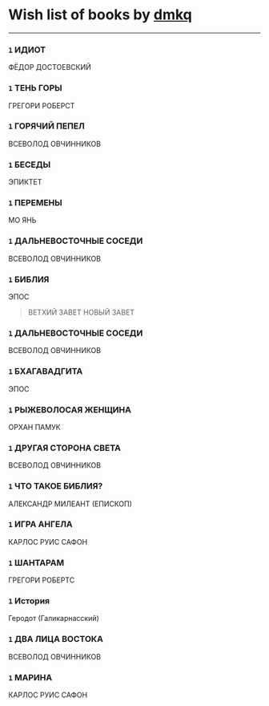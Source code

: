 # Wish list of books by [dmkq](https://www.facebook.com/app_scoped_user_id/1427317190926206/)
---

### `1` ИДИОТ
ФЁДОР ДОСТОЕВСКИЙ

### `1` ТЕНЬ ГОРЫ
ГРЕГОРИ РОБЕРСТ

### `1` ГОРЯЧИЙ ПЕПЕЛ
ВСЕВОЛОД ОВЧИННИКОВ

### `1` БЕСЕДЫ
ЭПИКТЕТ

### `1` ПЕРЕМЕНЫ
МО ЯНЬ

### `1` ДАЛЬНЕВОСТОЧНЫЕ СОСЕДИ
ВСЕВОЛОД ОВЧИННИКОВ

### `1` БИБЛИЯ
ЭПОС
> ВЕТХИЙ ЗАВЕТ
> НОВЫЙ ЗАВЕТ

### `1` ДАЛЬНЕВОСТОЧНЫЕ СОСЕДИ
ВСЕВОЛОД ОВЧИННИКОВ

### `1` БХАГАВАДГИТА
ЭПОС

### `1` РЫЖЕВОЛОСАЯ ЖЕНЩИНА
ОРХАН ПАМУК

### `1` ДРУГАЯ СТОРОНА СВЕТА
ВСЕВОЛОД ОВЧИННИКОВ

### `1` ЧТО ТАКОЕ БИБЛИЯ?
АЛЕКСАНДР МИЛЕАНТ (ЕПИСКОП)

### `1` ИГРА АНГЕЛА
КАРЛОС РУИС САФОН

### `1` ШАНТАРАМ
ГРЕГОРИ РОБЕРТС

### `1` История
Геродот (Галикарнасский)

### `1` ДВА ЛИЦА ВОСТОКА
ВСЕВОЛОД ОВЧИННИКОВ

### `1` МАРИНА
КАРЛОС РУИС САФОН


